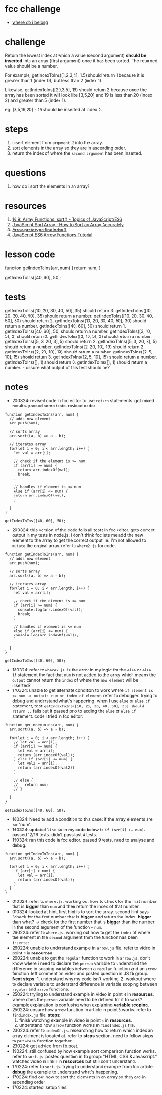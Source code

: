 # fcc challenge
- [where do i belong](https://www.freecodecamp.org/learn/javascript-algorithms-and-data-structures/basic-algorithm-scripting/where-do-i-belong)

# challenge
Return the lowest index at which a value (second argument) **should be inserted** into an array (first argument) once it has been sorted. The returned value should be a number.

For example, getIndexToIns([1,2,3,4], 1.5) should return 1 because it is greater than 1 (index 0), but less than 2 (index 1).

Likewise, getIndexToIns([20,3,5], 19) should return 2 because once the array has been sorted it will look like [3,5,20] and 19 is less than 20 (index 2) and greater than 5 (index 1).

eg: [3,5,19,20] - `19` should be inserted at index `2`.

# steps
1. insert element from `argument 2` into the array.
1. sort elements in the array so they are in ascending order.
2. return the index of where the `second argument` has been inserted.

# questions
1. how do i sort the elements in an array?

# resources
1. [16.9: Array Functions: sort() - Topics of JavaScript/ES6](https://www.youtube.com/watch?v=MWD-iKzR2c8&t=182s)
2. [JavaScript Sort Array - How to Sort an Array Accurately](https://www.freecodecamp.org/news/how-to-sort-javascript-array-accurately/)
3. [Array.prototype.findIndex()](https://developer.mozilla.org/en-US/docs/Web/JavaScript/Reference/Global_Objects/Array/findIndex)
4. [JavaScript ES6 Arrow Functions Tutorial](https://www.youtube.com/watch?v=h33Srr5J9nY)

# lesson code
function getIndexToIns(arr, num) {
  return num;
}

getIndexToIns([40, 60], 50);

# tests
getIndexToIns([10, 20, 30, 40, 50], 35) should return 3.
getIndexToIns([10, 20, 30, 40, 50], 35) should return a number.
getIndexToIns([10, 20, 30, 40, 50], 30) should return 2.
getIndexToIns([10, 20, 30, 40, 50], 30) should return a number.
getIndexToIns([40, 60], 50) should return 1.
getIndexToIns([40, 60], 50) should return a number.
getIndexToIns([3, 10, 5], 3) should return 0.
getIndexToIns([3, 10, 5], 3) should return a number.
getIndexToIns([5, 3, 20, 3], 5) should return 2.
getIndexToIns([5, 3, 20, 3], 5) should return a number.
getIndexToIns([2, 20, 10], 19) should return 2.
getIndexToIns([2, 20, 10], 19) should return a number.
getIndexToIns([2, 5, 10], 15) should return 3.
getIndexToIns([2, 5, 10], 15) should return a number.
getIndexToIns([], 1) should return 0.
getIndexToIns([], 1) should return a number. - unsure what output of this test should be?

# notes
- 200324: revised code in fcc editor to use `return` statements. got mixed results. passed some tests. revised code:
```
function getIndexToIns(arr, num) {
  // adds new element
  arr.push(num);

  // sorts array
  arr.sort((a, b) => a - b);

  // iterates array
  for(let i = 0; i < arr.length; i++) {
    let val = arr[i];

    // check if the element is >= num
    if (arr[i] >= num) {
      return arr.indexOf(val);
      break;
    } 
    
    // handles if element is <= num
    else if (arr[i] <= num) {
    return arr.indexOf(val);
    }

  }
}

getIndexToIns([40, 60], 50);

```
- 200324: this version of the code fails all tests in fcc editor. gets correct output in my tests in node.js. i don't think fcc lets me add the new element to the array to get the correct output. ie: I'm not allowed to `mutate` the orginal array. refer to `where2.js` for code.
```
function getIndexToIns(arr, num) {
  // adds new element
  arr.push(num);

  // sorts array
  arr.sort((a, b) => a - b);

  // iterates array
  for(let i = 0; i < arr.length; i++) {
    let val = arr[i];

    // check if the element is >= num
    if (arr[i] >= num) {
      console.log(arr.indexOf(val));
      break;
    } 
    
    // handles if element is <= num
    else if (arr[i] <= num) {
    console.log(arr.indexOf(val));
    }

  }
}

getIndexToIns([40, 60], 50);

```
- 180324: refer to `where2.js`. is the error in my logic for the `else` or `else if` statement the fact that `num` is not added to the array which means the `output` cannot return the `index` of where the `new element` will be inserted?
- 170324: unable to get alternate condition to work where `if element is <= num -> output: num or index of element`. refer to debugger. trying to debug and understand what's happening. when I use `else` or `else if` statement, test: `getIndexToIns([10, 20, 30, 40, 50], 35) should return 3.` fails but it passed prio to adding the `else` or `else if` statement. code i tried in fcc editor:
```
function getIndexToIns(arr, num) {
  arr.sort((a, b) => a - b);

  for(let i = 0; i < arr.length; i++) {
    // let val = arr[i];
    if (arr[i] >= num) {
      let val = arr[i];
      return (arr.indexOf(val));
    } else if (arr[i] <= num) {
      let val2 = arr[i];
      return (arr.indexOf(val2))
    } 
    
    // else {
    //   return num;
    // }

  }
}

getIndexToIns([40, 60], 50);
```
- 160324: Need to add a condition to this case: If the array elements are <= 'num'.
- 160324: updated `line 60` in my code below to `if (arr[i] >= num)`. passed 12/16 tests. didn't pass last `4` tests.
- 150324: ran this code in fcc editor. passed 9 tests. need to analyse and debug.
```
function getIndexToIns(arr, num) {
  arr.sort((a, b) => a - b);

  for(let i = 0; i < arr.length; i++) {
    if (arr[i] > num) {
      let val = arr[i];
      return (arr.indexOf(val));
    }
  }
}
```
- 010324: refer to `where.js`. working out how to check for the first number that is **bigger** than `num` and then return the index of that number.
- 010324: looked at hint. first hint is to sort the array. second hint says "check for the first number that is **bigger** and return the index. **bigger** than what? -> check for the first number that is **bigger** than the number in the second argument of the function - `num`.
- 260224: refer to `where.js`. working out how to get the `index` of where the element in the `second` argument from the function has been `inserted`.
- 260224: unable to understand example in `arrow.js` file. refer to video in point `4` in **resources**.
- 260224: unable to get the `regular` function to work in `arrow.js`. don't know where i need to declare the `person` variable to understand the difference in scoping variables between a `regular` function and an `arrow` function. left comment on video and posted question in JS fb group. **Next steps**: 1. understand why my code isn't working. 2. workout where to declare variable to understand difference in variable scoping between `regular` and `arrow` functions.
- 250224: tryiing to understand example in video in point `4` in **resources**. where does the `person` variable need to be defined for it to work? example explanation is confusing when explaining **variable scoping**.
- 250224: unsure how `arrow` function in article in point `3` works. refer to `findIndex.js` file. **steps**: 
  1. finish watching example in video in point `4` in **resources**.
  2. understand how `arrow` function works in `findIndex.js` file.
- 230224: refer to `indexOf.js`. researching how to return which index an array element is located at. refer to **steps** section. need to follow steps to put `where` function together.
- 230224: got advice from [fb post](https://www.facebook.com/groups/1605550896386197/permalink/3693868514221081/?mibextid=c7yyfP).
- 190224: still confused by how example sort comparison function works. refer to `sort.js`. posted question in fb group: "HTML, CSS & Javascript." watched video in link 1 in **resources** but still don't understand.
- 170224: refer to `sort.js`. trying to understand example from fcc article. **debug** the example to understand what's happening.
- 170224: find out how to sort the elements in an array so they are in ascending order.
- 170224: started. setup files.